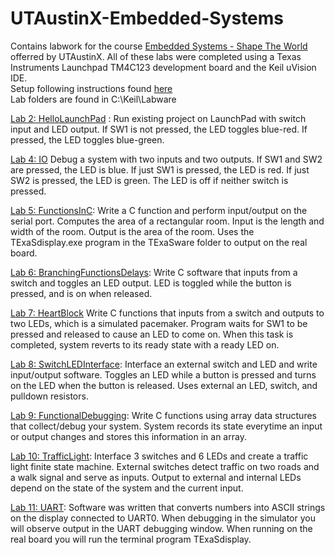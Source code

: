 # UTAustinX-Embedded-Systems  
Contains labwork for the course [Embedded Systems - Shape The World](https://www.edx.org/course/embedded-systems-shape-the-world-microcontroller-i?index=product&queryID=6502ca3f4deae12d147be7fc92bf41eb&position=2) offerred by UTAustinX.  All of these labs were completed using a Texas Instruments Launchpad TM4C123 development board and the Keil uVision IDE.  
Setup following instructions found [here](http://edx-org-utaustinx.s3.amazonaws.com/UT601x/index.html)  
Lab folders are found in C:\Keil\Labware  

[Lab 2: HelloLaunchPad](https://github.com/jeff-daniels/UTAustinX-Embedded-Systems/blob/main/Lab2_HelloLaunchPad/main.c) : Run existing project on LaunchPad with switch input and LED output.  If SW1 is not pressed, the LED toggles blue-red.  If pressed, the LED toggles blue-green.  

[Lab 4: IO](https://github.com/jeff-daniels/UTAustinX-Embedded-Systems/blob/main/Lab4_IO/main.c) Debug a system with two inputs and two outputs.  If SW1 and SW2 are pressed, the LED is blue.  If just SW1 is pressed, the LED is red.  If just SW2 is pressed, the LED is green.  The LED is off if neither switch is pressed.  

[Lab 5: FunctionsInC](https://github.com/jeff-daniels/UTAustinX-Embedded-Systems/blob/main/Lab5_FunctionsInC/main.c): Write a C function and perform input/output on the serial port.  Computes the area of a rectangular room.  Input is the length and width of the room.  Output is the area of the room.  Uses the TExaSdisplay.exe program in the TExaSware folder to output on the real board.   

[Lab 6: BranchingFunctionsDelays](https://github.com/jeff-daniels/UTAustinX-Embedded-Systems/blob/main/Lab6_BranchingFunctionsDelays/BranchingFunctionsDelays.c):  Write C software that inputs from a switch and toggles an LED output.  LED is toggled while the button is pressed, and is on when released.  

[Lab 7: HeartBlock](https://github.com/jeff-daniels/UTAustinX-Embedded-Systems/blob/main/Lab7_HeartBlock/main.c) Write C functions that inputs from a switch and outputs to two LEDs, which is a simulated pacemaker.  Program waits for SW1 to be pressed and released to cause an LED to come on.  When this task is completed, system reverts to its ready state with a ready LED on.  

[Lab 8: SwitchLEDInterface](https://github.com/jeff-daniels/UTAustinX-Embedded-Systems/blob/main/Lab8_SwitchLEDinterface/SwitchLEDInterface.c): Interface an external switch and LED and write input/output software.  Toggles an LED while a button is pressed and turns on the LED when the button is released.  Uses external an LED, switch, and pulldown resistors.  

[Lab 9: FunctionalDebugging](https://github.com/jeff-daniels/UTAustinX-Embedded-Systems/blob/main/Lab9_FunctionalDebugging/main.c): Write C functions using array data structures that collect/debug your system.  System records its state everytime an input or output changes and stores this information in an array.  

[Lab 10: TrafficLight](https://github.com/jeff-daniels/UTAustinX-Embedded-Systems/blob/main/Lab10_TrafficLight/TrafficLight.c): Interface 3 switches and 6 LEDs and create a traffic light finite state machine.  External switches detect traffic on two roads and a walk signal and serve as inputs.  Output to external and internal LEDs depend on the state of the system and the current input.  

[Lab 11: UART](https://github.com/jeff-daniels/UTAustinX-Embedded-Systems/blob/main/Lab11_UART/UART.c): Software was written that converts numbers into ASCII strings on the display connected to UART0.  When debugging in the simulator you will observe output in the UART debugging window. When running on the real board you will run the terminal program TExaSdisplay.  
